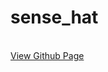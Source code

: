# sense_hat

<br><a href="https://github.com/hagengruber/sense_hat_games" target="_blank"> View Github Page </a>